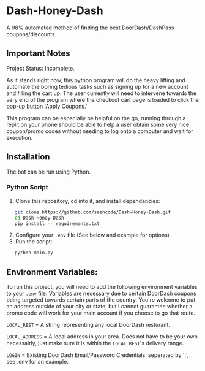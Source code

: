 # Dash-Honey-Dash

A 98% automated method of finding the best DoorDash/DashPass coupons/discounts.

## Important Notes
Project Status: Incomplete.

As it stands right now, this python program will do the heavy lifting and automate the boring tedious tasks such as signing up for a new account and filling the cart up. The user currently will need to intervene towards the very end of the program where the checkout cart page is loaded to click the pop-up button 'Apply Coupons.' 

This program can be especially be helpful on the go, running through a replit on your phone should be able to help a user obtain some very nice coupon/promo codes without needing to log onto a computer and wait for execution.

## Installation
The bot can be run using Python.
### Python Script
1. Clone this repository, cd into it, and install dependancies:
```sh
   git clone https://github.com/sazncode/Dash-Honey-Dash.git
   cd Dash-Honey-Dash
   pip install -r requirements.txt
   ```
2. Configure your `.env` file (See below and example for options)
3. Run the script:
```sh
   python main.py
```


## Environment Variables:

To run this project, you will need to add the following environment variables to your `.env` file. Variables are necessary due to certain DoorDash coupons being targeted towards certain parts of the country. You're welcome to put an address outside of your city or state, but I cannot guarantee whether a promo code will work for your main account if you choose to go that route.

`LOCAL_REST` = A string representing any local DoorDash resturant.

`LOCAL_ADDRESS` = A local address in your area. Does not have to be your own necessairly, just make sure it is within the `LOCAL_REST`'s delivery range.

`LOGIN` = Existing DoorDash Email/Password Credentials, seperated by ':', see .env for an example.